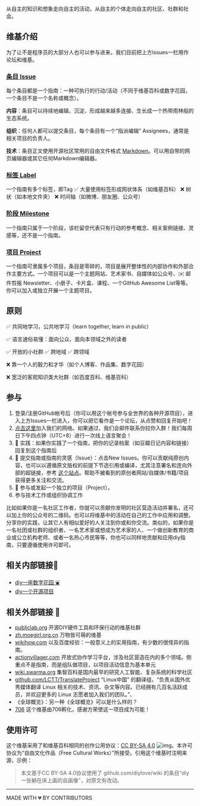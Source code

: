 从自主的知识和想象走向自主的活动，从自主的个体走向自主的社区、社群和社会。

## 维基介绍

为了让不是程序员的大部分人也可以参与进来，我们目前把上方Issues一栏用作论坛和维基。

### [条目 Issue](https://github.com/diylove/wiki/issues)

每个条目都是一个指南：一种可执行的行动/活动（不同于维基百科或数字花园，一个条目不是一个名称或概念）。

**内容**：条目可以持续地编辑、沉淀、形成越来越多连接、生长成一个热带雨林般的生态系统。

**组织**：任何人都可以提交条目，每个条目有一个“指派编辑” Assignees，通常是相关项目的负责人。

**技术**：条目正文使用开源社区常用的自由文件格式 [Markdown](https://www.markdown.xyz/getting-started/)。可以用自带的网页编辑器或其它任何Markdown编辑器。

### [标签 Label](https://github.com/diylove/wiki/labels)

一个指南有多个标签，即Tag ✅ 大量使用标签形成网状体系（如维基百科） ❌ 树状（如本地文件夹） ❌ 时间轴（如微博、朋友圈、公众号）

### [阶段 Milestone](https://github.com/diylove/wiki/milestones)

一个指南只属于一个阶段，该栏留空代表只有行动的参考概念、相关案例链接、灵感等，还不是一个指南。

### [项目 Project](https://github.com/diylove/wiki/projects)

一个指南可隶属多个项目，条目是零碎的，项目是展开整体性的内部协作和外部合作主要方式。一个项目可以是一个主题网站、艺术家书、自媒体如公众号、✉️ 邮件剪报 Newsletter、小册子、卡片盒、课程、一个GitHub Awesome List等等。你可以加入或独立开展一个主题项目。


## 原则

✅ 共同地学习，公共地学习（learn together, learn in public）

✅ 语言通俗易懂：面向公众、面向本领域之外的读者

✅ 开放的小社群 ✅ 跨地域 ✅ 跨领域

❌ 靠一个人的毅力和才华（如个人博客、作品集、数字花园） 

❌ 宽泛的客观知识类大社群（如百度百科、维基百科）

## 参与

1. 登录/注册GitHub帐号后（你可以用这个帐号参与全世界的各种开源项目），进入上方Issues一栏进入，你可以把它看作是一个论坛，从点赞和回复开始吧！
2. [点击这里](https://chilipepper.io/form/xhot-red-fresnos-1743816a-28d3-47b9-a3c9-0bb76b78b1d4)加入我们的网络。如果通过，我们会邮件联系你拉你入群！我们每周日下午四点钟（UTC+8）进行一次线上语言聚会！
3. 🍇 实践：如果你实践了一个指南，把你的记录档案（如豆瓣日记内容和链接）回复到这个指南后
4. 🌿 提交指南或指南的灵感（Issue）：点击New Issues。你可以贡献纯原创内容，也可以以遵循原文版权的前提下节选引用或编译，尤其注意署名和连向外部的超链接，参考 [这个站点](conversations.e-flux.com)。帮助不被看到的原创者网站/自媒体/书籍/项目获得更多关注和交流。
5. 🌸 参与或发起一个独立的项目（Project）。
6. 参与技术工作或组织协调工作

比如如果你是一名社区工作者，你就可以贡献你发明的社区营造活动并署名，还可以加上你的公众号的二维码。也可以将维基中的活动在自己的工作中应用和调整。分享你的实践，让其它人有相似爱好的人关注到你或和你交流。类似的，如果你是一名社团或社群的组织者、一名艺术家或想成为艺术家的人、一个做创新教育的商业或公立机构老师、或者一名热心市民等等，你也可以同样地贡献和应用diy指南，只要遵循使用许可即可。

## 相关内部链接🔗
- [diy一座数字花园 ⛲️](https://github.com/diylove/wiki/issues/28)
- [diy一个开源项目](https://github.com/diylove/wiki/issues/27)

## 相关外部链接 🔗

- [publiclab.org](http://publiclab.org/)  开源DIY硬件工具和环保行动的维基社群
- [zh.moegirl.org.cn](http://zh.moegirl.org.cn/)  万物皆可萌的维基
- [wikihow.com](http://wikihow.com/) 以及百度经验：一般意义上的实用指南，有少数的很怪异的指南。
- [actionvillager.com](http://actionvillager.com/)  开放式协作学习平台，涉及社区营造在内的多个领域。侧重点不是指南，而是组队做项目，以项目活动信息为基本单元
- [wiki.swarma.org](https://wiki.swarma.org/)  集智百科是国内最早的研究人工智能、复杂系统的科学社区
- [github.com/LCTT/TranslateProject](https://github.com/LCTT/TranslateProject) “Linux中国” 的翻译组，“负责从国外优秀媒体翻译 Linux 相关的技术、资讯、杂文等内容。已经拥有几百名活跃成员，并欢迎更多的 Linux 志愿者加入我们的团队。”、
- 《全球概览》：另一种《全球概览》可以是什么样的？
- [706](https://706er.com/) 这个维基由706孵化，感谢方荣使这一项目成为可能！
   ‌
## 使用许可

这个维基采用了和维基百科相同的创作公用协议：[CC BY-SA 4.0](https://creativecommons.org/licenses/by-sa/4.0/deed.zh) ![img](https://licensebuttons.net/l/by-sa/4.0/80x15.png)。本许可协议为“自由文化作品（Free Cultural Works）”所接受。引用这个维基时注明来源，示例：
> 本文基于CC BY-SA 4.0协议使用了 github.com/diylove/wiki 的条目“diy一张躺在床上画的自画像”，对原文有改动。


---
MADE WITH 💔 BY CONTRIBUTORS

